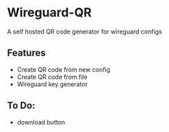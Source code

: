 # Wireguard-QR

A self hosted QR code generator for wireguard configs


## Features

- Create QR code from new config
- Create QR code from file
- Wireguard key generator

## To Do:
- download button